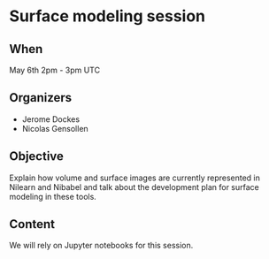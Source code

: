 # Surface modeling session

## When

May 6th 2pm - 3pm UTC

## Organizers

- Jerome Dockes
- Nicolas Gensollen

## Objective

Explain how volume and surface images are currently represented in Nilearn and Nibabel and talk about the development plan for surface modeling in these tools.

## Content

We will rely on Jupyter notebooks for this session.

